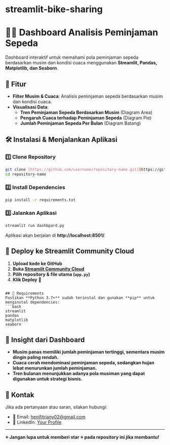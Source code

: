 # streamlit-bike-sharing

# 🚴‍♂️ Dashboard Analisis Peminjaman Sepeda

Dashboard interaktif untuk memahami pola peminjaman sepeda berdasarkan musim dan kondisi cuaca menggunakan **Streamlit, Pandas, Matplotlib, dan Seaborn**.

## 🎯 Fitur
- **Filter Musim & Cuaca**: Analisis peminjaman sepeda berdasarkan musim dan kondisi cuaca.
- **Visualisasi Data**:
  - **Tren Peminjaman Sepeda Berdasarkan Musim** (Diagram Area)
  - **Pengaruh Cuaca terhadap Peminjaman Sepeda** (Diagram Pie)
  - **Jumlah Peminjaman Sepeda Per Bulan** (Diagram Batang)

## 🛠 Instalasi & Menjalankan Aplikasi

### 1️⃣ Clone Repository
```bash
git clone [https://github.com/username/repository-name.git](https://github.com/HeniFit/streamlit-bike-sharing.git)
cd repository-name
```

### 2️⃣ Install Dependencies
```bash
pip install -r requirements.txt
```

### 3️⃣ Jalankan Aplikasi
```bash
streamlit run dashbpard.py
```

Aplikasi akan berjalan di **http://localhost:8501/**.

## 🚀 Deploy ke Streamlit Community Cloud
1. **Upload kode ke GitHub**
2. **Buka [Streamlit Community Cloud](https://share.streamlit.io/)**
3. **Pilih repository & file utama (`app.py`)**
4. **Klik Deploy** 🎉

```

## 📜 Requirements
Pastikan **Python 3.7+** sudah terinstal dan gunakan **pip** untuk menginstal dependencies:
```bash
streamlit
pandas
matplotlib
seaborn
```

## 📌 Insight dari Dashboard
- **Musim panas memiliki jumlah peminjaman tertinggi, sementara musim dingin paling rendah.**
- **Cuaca cerah mendominasi peminjaman sepeda, sedangkan hujan lebat menurunkan jumlah peminjaman.**
- **Tren bulanan menunjukkan adanya pola musiman yang dapat digunakan untuk strategi bisnis.**

## 📧 Kontak
Jika ada pertanyaan atau saran, silakan hubungi:
- 📧 Email: henifitriany02@gmail.com
- 🔗 LinkedIn: [Your Profile]([https://linkedin.com/in/yourprofile](https://www.linkedin.com/in/henifitriany/))

---
**⭐ Jangan lupa untuk memberi star ⭐ pada repository ini jika membantu!**
